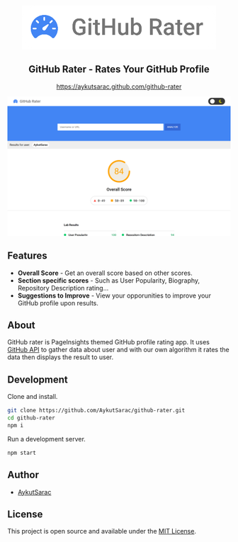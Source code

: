 <p align="center">
  <img src="./assets/logo.png">
</p>

<div align="center">
<h2>GitHub Rater - Rates Your GitHub Profile</h2>
<a href="https://aykutsarac.github.com/github-rater">https://aykutsarac.github.com/github-rater</a>
</div>

![Screenshot](./assets/preview.png)

## Features

- **Overall Score** - Get an overall score based on other scores.
- **Section specific scores** - Such as User Popularity, Biography, Repository Description rating...
- **Suggestions to Improve** - View your opporunities to improve your GitHub profile upon results.

## About

GitHub rater is PageInsights themed GitHub profile rating app. It uses [GitHub API](https://docs.github.com/en/rest) to gather data about user and with our own algorithm it rates the data then displays the result to user.

## Development

Clone and install.

```bash
git clone https://github.com/AykutSarac/github-rater.git
cd github-rater
npm i
```

Run a development server.

```bash
npm start
```

## Author

- [AykutSarac](https://github.com/AykutSarac)

## License

This project is open source and available under the [MIT License](LICENSE).
